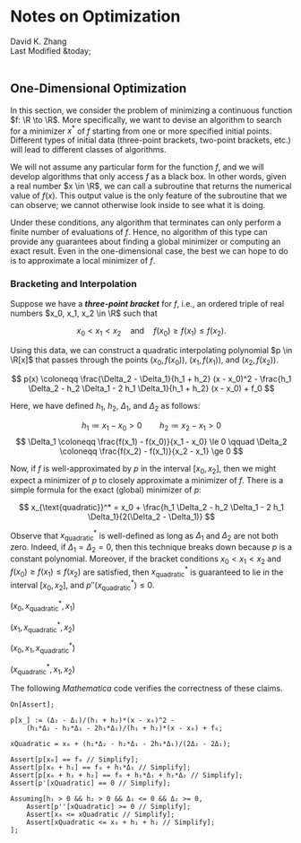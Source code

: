 # Notes on Optimization

<div class="text-center">
    David K. Zhang<br>
    Last Modified &today;
</div><br>



## One-Dimensional Optimization

In this section, we consider the problem of minimizing a continuous function $f: \R \to \R$. More specifically, we want to devise an algorithm to search for a minimizer $x^*$ of $f$ starting from one or more specified initial points. Different types of initial data (three-point brackets, two-point brackets, etc.) will lead to different classes of algorithms.

We will not assume any particular form for the function $f$, and we will develop algorithms that only access $f$ as a black box. In other words, given a real number $x \in \R$, we can call a subroutine that returns the numerical value of $f(x)$. This output value is the only feature of the subroutine that we can observe; we cannot otherwise look inside to see what it is doing.

Under these conditions, any algorithm that terminates can only perform a finite number of evaluations of $f$. Hence, no algorithm of this type can provide any guarantees about finding a global minimizer or computing an exact result. Even in the one-dimensional case, the best we can hope to do is to approximate a local minimizer of $f$.



### Bracketing and Interpolation

Suppose we have a ___three-point bracket___ for $f$, i.e., an ordered triple of real numbers $x_0, x_1, x_2 \in \R$ such that

$$ x_0 < x_1 < x_2 \quad \text{and} \quad f(x_0) \ge f(x_1) \le f(x_2). $$

Using this data, we can construct a quadratic interpolating polynomial $p \in \R[x]$ that passes through the points $(x_0, f(x_0))$, $(x_1, f(x_1))$, and $(x_2, f(x_2))$.

$$ p(x) \coloneqq \frac{\Delta_2 - \Delta_1}{h_1 + h_2} (x - x_0)^2 - \frac{h_1 \Delta_2 - h_2 \Delta_1 - 2 h_1 \Delta_1}{h_1 + h_2} (x - x_0) + f_0 $$

Here, we have defined $h_1$, $h_2$, $\Delta_1$, and $\Delta_2$ as follows:

$$ h_1 \coloneqq x_1 - x_0 > 0 \qquad h_2 \coloneqq x_2 - x_1 > 0 $$
$$ \Delta_1 \coloneqq \frac{f(x_1) - f(x_0)}{x_1 - x_0} \le 0 \qquad \Delta_2 \coloneqq \frac{f(x_2) - f(x_1)}{x_2 - x_1} \ge 0 $$

Now, if $f$ is well-approximated by $p$ in the interval $[x_0, x_2]$, then we might expect a minimizer of $p$ to closely approximate a minimizer of $f$. There is a simple formula for the exact (global) minimizer of $p$:

$$ x_{\text{quadratic}}^* = x_0 + \frac{h_1 \Delta_2 - h_2 \Delta_1 - 2 h_1 \Delta_1}{2(\Delta_2 - \Delta_1)} $$

Observe that $x_{\text{quadratic}}^*$ is well-defined as long as $\Delta_1$ and $\Delta_2$ are not both zero. Indeed, if $\Delta_1 = \Delta_2 = 0$, then this technique breaks down because $p$ is a constant polynomial. Moreover, if the bracket conditions $x_0 < x_1 < x_2$ and $f(x_0) \ge f(x_1) \le f(x_2)$ are satisfied, then $x_{\text{quadratic}}^*$ is guaranteed to lie in the interval $[x_0, x_2]$, and $p''(x_{\text{quadratic}}^*) \le 0$.

$(x_0, x_{\text{quadratic}}^*, x_1)$

$(x_1, x_{\text{quadratic}}^*, x_2)$

$(x_0, x_1, x_{\text{quadratic}}^*)$

$(x_{\text{quadratic}}^*, x_1, x_2)$

The following _Mathematica_ code verifies the correctness of these claims.

```
On[Assert];

p[x_] := (Δ₂ - Δ₁)/(h₁ + h₂)*(x - x₀)^2 -
    (h₁*Δ₂ - h₂*Δ₁ - 2h₁*Δ₁)/(h₁ + h₂)*(x - x₀) + f₀;

xQuadratic = x₀ + (h₁*Δ₂ - h₂*Δ₁ - 2h₁*Δ₁)/(2Δ₂ - 2Δ₁);

Assert[p[x₀] == f₀ // Simplify];
Assert[p[x₀ + h₁] == f₀ + h₁*Δ₁ // Simplify];
Assert[p[x₀ + h₁ + h₂] == f₀ + h₁*Δ₁ + h₂*Δ₂ // Simplify];
Assert[p'[xQuadratic] == 0 // Simplify];

Assuming[h₁ > 0 && h₂ > 0 && Δ₁ <= 0 && Δ₂ >= 0,
    Assert[p''[xQuadratic] >= 0 // Simplify];
    Assert[x₀ <= xQuadratic // Simplify];
    Assert[xQuadratic <= x₀ + h₁ + h₂ // Simplify];
];
```
